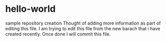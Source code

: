 # hello-world
sample repository creation
Thought of adding more information as part of editing this file.
I am trying to edit this file from the new barach that i have created recently.
Once done I will commit this file.
